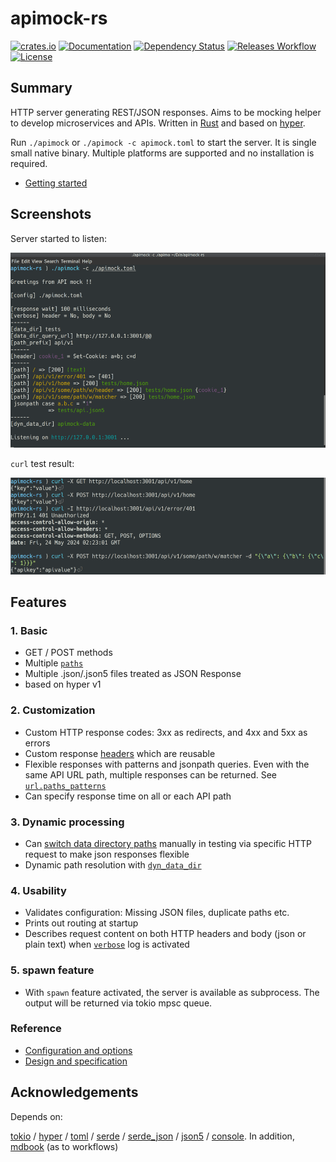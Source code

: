 # apimock-rs

[![crates.io](https://img.shields.io/crates/v/apimock?label=latest)](https://crates.io/crates/apimock)
[![Documentation](https://docs.rs/apimock/badge.svg?version=latest)](https://docs.rs/apimock)
[![Dependency Status](https://deps.rs/crate/apimock/latest/status.svg)](https://deps.rs/crate/apimock)
[![Releases Workflow](https://github.com/nabbisen/apimock-rs/actions/workflows/release-executable.yaml/badge.svg)](https://github.com/nabbisen/apimock-rs/actions/workflows/release-executable.yaml)
[![License](https://img.shields.io/github/license/nabbisen/apimock-rs)](https://github.com/nabbisen/apimock-rs/blob/main/LICENSE)

## Summary

HTTP server generating REST/JSON responses. Aims to be mocking helper to develop microservices and APIs. Written in [Rust](https://www.rust-lang.org/) and based on [hyper](https://hyper.rs/).

Run `./apimock` or `./apimock -c apimock.toml` to start the server. It is single small native binary. Multiple platforms are supported and no installation is required.

- [Getting started](docs/GETTING-STARTED.md)

## Screenshots

Server started to listen:

![server starts](docs/.assets/demo-01.png)

`curl` test result:

![server responds](docs/.assets/demo-02.png)

## Features

### 1. Basic

- GET / POST methods
- Multiple [`paths`](docs/CONFIGURE.md#urlpaths)
- Multiple .json/.json5 files treated as JSON Response
- based on hyper v1

### 2. Customization

- Custom HTTP response codes: 3xx as redirects, and 4xx and 5xx as errors
- Custom response [headers](docs/CONFIGURE.md#urlheaders) which are reusable
- Flexible responses with patterns and jsonpath queries. Even with the same API URL path, multiple responses can be returned. See [`url.paths_patterns`](docs/CONFIGURE.md#urlpaths_patterns)
- Can specify response time on all or each API path

### 3. Dynamic processing

- Can [switch data directory paths](docs/CONFIGURE.md#urldata_dir_query_path) manually in testing via specific HTTP request to make json responses flexible
- Dynamic path resolution with [`dyn_data_dir`](docs/CONFIGURE.md#generaldyn_data_dir)

### 4. Usability

- Validates configuration: Missing JSON files, duplicate paths etc.
- Prints out routing at startup
- Describes request content on both HTTP headers and body (json or plain text) when [`verbose`](docs/CONFIGURE.md#generalverbose) log is activated

### 5. spawn feature

- With `spawn` feature activated, the server is available as subprocess. The output will be returned via tokio mpsc queue.

### Reference

- [Configuration and options](docs/CONFIGURE.md)
- [Design and specification](docs/SPECS.md)

## Acknowledgements

Depends on:

[tokio](https://github.com/tokio-rs/tokio) / [hyper](https://hyper.rs/) / [toml](https://github.com/toml-rs/toml) / [serde](https://serde.rs/) / [serde_json](https://github.com/serde-rs/json) / [json5](https://github.com/callum-oakley/json5-rs) / [console](https://github.com/console-rs/console). In addition, [mdbook](https://github.com/rust-lang/mdBook) (as to workflows)
